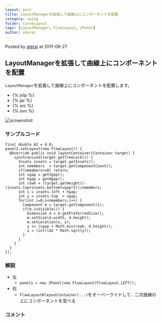 ```yaml
---
layout: post
title: LayoutManagerを拡張して曲線上にコンポーネントを配置
category: swing
folder: CurveLayout
tags: [LayoutManager, FlowLayout, JPanel]
author: aterai
---
```


Posted by [aterai](http://terai.xrea.jp/aterai.html) at 2011-06-27

## LayoutManagerを拡張して曲線上にコンポーネントを配置
`LayoutManager`を拡張して曲線上にコンポーネントを配置します。

- {% jnlp %}
- {% jar %}
- {% src %}
- {% svn %}

<!-- dummy comment line for breaking list -->

![screenshot](https://lh4.googleusercontent.com/-Rww2mulIVEI/TggO-rFh_2I/AAAAAAAAA98/R3ZVsfyu3IU/s800/CurveLayout.png)

### サンプルコード
<pre class="prettyprint"><code>final double A2 = 4.0;
panel2.setLayout(new FlowLayout() {
  @Override public void layoutContainer(Container target) {
    synchronized(target.getTreeLock()) {
      Insets insets = target.getInsets();
      int nmembers  = target.getComponentCount();
      if(nmembers&lt;=0) return;
      int vgap = getVgap();
      int hgap = getHgap();
      int rowh = (target.getHeight()-(insets.top+insets.bottom+vgap*2))/nmembers;
      int x = insets.left + hgap;
      int y = insets.top  + vgap;
      for(int i=0;i&lt;nmembers;i++) {
        Component m = target.getComponent(i);
        if(m.isVisible()) {
          Dimension d = m.getPreferredSize();
          m.setSize(d.width, d.height);
          m.setLocation(x, y);
          y += (vgap + Math.min(rowh, d.height));
          x = (int)(A2 * Math.sqrt(y));
        }
      }
    }
  }
});
</code></pre>

### 解説
- 左
    - `panel1 = new JPanel(new FlowLayout(FlowLayout.LEFT));`
- 右
    - `FlowLayout#layoutContainer(...)`をオーバーライドして、二次曲線の上にコンポーネントを並べる

<!-- dummy comment line for breaking list -->

### コメント
